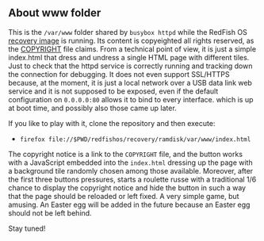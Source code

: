 ## About www folder

This is the `/var/www` folder shared by `busybox httpd` while the RedFish OS
[recovery image](../../../README.md) is running. Its content is copyeighted
all rights reserved, as the [COPYRIGHT](COPYRIGHT) file claims. From a
technical point of view, it is just a simple index.html that dress and undress a
single HTML page with different tiles. Just to check that the httpd service is
correctly running and tracking down the connection for debugging. It does not
even support SSL/HTTPS because, at the moment, it is just a local network over a
USB data link web service and it is not supposed to be exposed, even if the
default configuration on `0.0.0.0:80` allows it to bind to every interface.
which is up at boot time, and possibly also those came up later.

If you like to play with it, clone the repository and then execute:

* `firefox file://$PWD/redfishos/recovery/ramdisk/var/www/index.html`

The copyright notice is a link to the `COPYRIGHT` file, and the button works
with a JavaScript embedded into the `index.html` dressing up the page with a
background tile randomly chosen among those available. Moreover, after the first
three buttons pressures, starts a roulette russe with a traditional 1/6 chance
to display the copyright notice and hide the button in such a way that the page
should be reloaded or left fixed. A very simple game, but amusing. An Easter egg
will be added in the future because an Easter egg should not be left behind.

Stay tuned!
